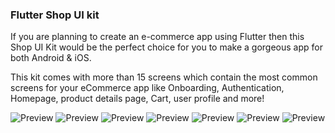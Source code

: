 ### Flutter Shop UI kit

If you are planning to create an e-commerce app using Flutter then this Shop UI Kit would be the perfect choice for you to make a gorgeous app for both Android & iOS.

This kit comes with more than 15 screens which contain the most common screens for your eCommerce app like Onboarding, Authentication, Homepage, product details page, Cart, user profile and more!

![Preview](/screenshot/login.png)
![Preview](/screenshot/home.png)
![Preview](/screenshot/drawer.png)
![Preview](/screenshot/product.png)
![Preview](/screenshot/cart.png)
![Preview](/screenshot/favorite.png)
![Preview](/screenshot/setting.png)
